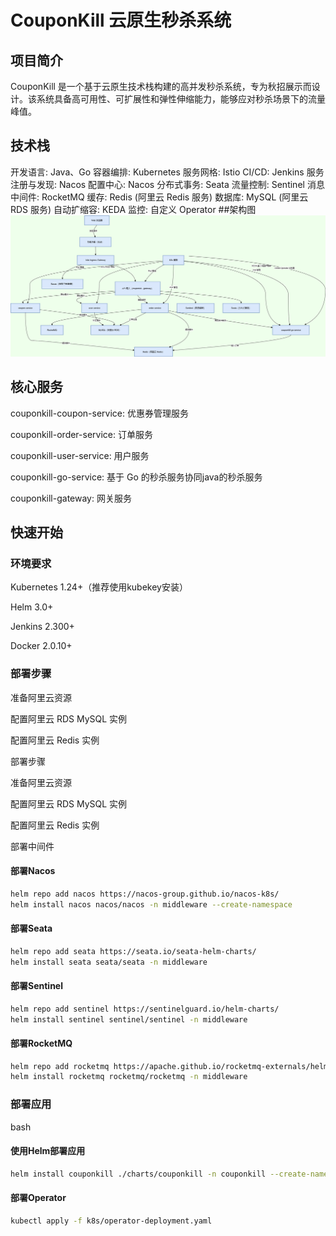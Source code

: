 # CouponKill 云原生秒杀系统

## 项目简介

CouponKill 是一个基于云原生技术栈构建的高并发秒杀系统，专为秋招展示而设计。该系统具备高可用性、可扩展性和弹性伸缩能力，能够应对秒杀场景下的流量峰值。

## 技术栈

开发语言: Java、Go
容器编排: Kubernetes
服务网格: Istio
CI/CD: Jenkins
服务注册与发现: Nacos
配置中心: Nacos
分布式事务: Seata
流量控制: Sentinel
消息中间件: RocketMQ
缓存: Redis (阿里云 Redis 服务)
数据库: MySQL (阿里云 RDS 服务)
自动扩缩容: KEDA
监控: 自定义 Operator
##架构图
![架构图.png](docs/%E6%9E%B6%E6%9E%84%E5%9B%BE.png)
## 核心服务
couponkill-coupon-service: 优惠券管理服务

couponkill-order-service: 订单服务

couponkill-user-service: 用户服务

couponkill-go-service: 基于 Go 的秒杀服务协同java的秒杀服务

couponkill-gateway: 网关服务

## 快速开始

### 环境要求

Kubernetes 1.24+（推荐使用kubekey安装）

Helm 3.0+

Jenkins 2.300+

Docker 2.0.10+

### 部署步骤

准备阿里云资源

配置阿里云 RDS MySQL 实例

配置阿里云 Redis 实例

部署步骤

准备阿里云资源

配置阿里云 RDS MySQL 实例

配置阿里云 Redis 实例

部署中间件

#### 部署Nacos

```bash
helm repo add nacos https://nacos-group.github.io/nacos-k8s/
helm install nacos nacos/nacos -n middleware --create-namespace
```

#### 部署Seata

```bash
helm repo add seata https://seata.io/seata-helm-charts/
helm install seata seata/seata -n middleware
```

#### 部署Sentinel

```bash
helm repo add sentinel https://sentinelguard.io/helm-charts/
helm install sentinel sentinel/sentinel -n middleware
```

#### 部署RocketMQ

```bash
helm repo add rocketmq https://apache.github.io/rocketmq-externals/helm-charts/
helm install rocketmq rocketmq/rocketmq -n middleware
```

### 部署应用

bash

#### 使用Helm部署应用

```bash
helm install couponkill ./charts/couponkill -n couponkill --create-namespace
```

#### 部署Operator

```bash
kubectl apply -f k8s/operator-deployment.yaml
```

